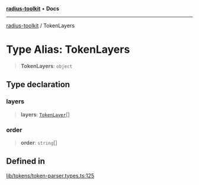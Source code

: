 [**radius-toolkit**](../README.md) • **Docs**

***

[radius-toolkit](../globals.md) / TokenLayers

# Type Alias: TokenLayers

> **TokenLayers**: `object`

## Type declaration

### layers

> **layers**: [`TokenLayer`](TokenLayer.md)[]

### order

> **order**: `string`[]

## Defined in

[lib/tokens/token-parser.types.ts:125](https://github.com/rangle/radius-token-tango/blob/0fa25351e79af51a833bcebadbd83e27a9791a4f/packages/radius-toolkit/src/lib/tokens/token-parser.types.ts#L125)
